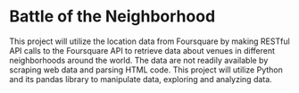 # Battle of the Neighborhood
This project will utilize the location data from Foursquare by making RESTful API calls to the Foursquare API to retrieve data about venues in different neighborhoods around the world. The data are not readily available by scraping web data and parsing HTML code. This project will utilize Python and its pandas library to manipulate data, exploring and analyzing data.
